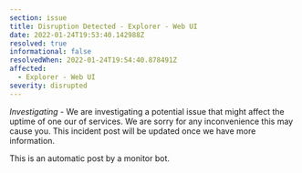 ```yaml
---
section: issue
title: Disruption Detected - Explorer - Web UI
date: 2022-01-24T19:53:40.142988Z
resolved: true
informational: false
resolvedWhen: 2022-01-24T19:54:40.878491Z
affected:
  - Explorer - Web UI
severity: disrupted
---
```

*Investigating* - We are investigating a potential issue that might affect the uptime of one our of services. We are sorry for any inconvenience this may cause you. This incident post will be updated once we have more information.

This is an automatic post by a monitor bot.
        
